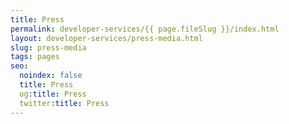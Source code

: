 ```yaml
---
title: Press
permalink: developer-services/{{ page.fileSlug }}/index.html
layout: developer-services/press-media.html
slug: press-media
tags: pages
seo:
  noindex: false
  title: Press
  og:title: Press
  twitter:title: Press
---
```



